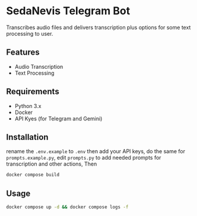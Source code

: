 # SedaNevis Telegram Bot

Transcribes audio files and delivers transcription plus options for some text processing to user.

## Features
- Audio Transcription
- Text Processing

## Requirements
- Python 3.x
- Docker
- API Kyes (for Telegram and Gemini)

## Installation
rename the `.env.example` to `.env` then add your API keys, do the same for `prompts.example.py`, edit `prompts.py` to add needed prompts for transcription and other actions, Then

```bash
docker compose build
```

## Usage
```bash
docker compose up -d && docker compose logs -f
```
